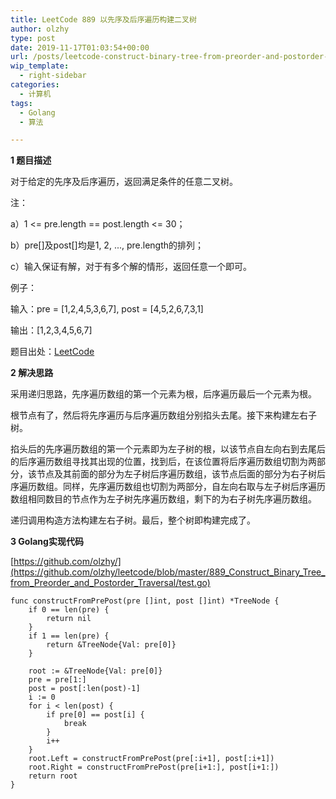 ```yaml
---
title: LeetCode 889 以先序及后序遍历构建二叉树
author: olzhy
type: post
date: 2019-11-17T01:03:54+00:00
url: /posts/leetcode-construct-binary-tree-from-preorder-and-postorder-traversal.html
wip_template:
  - right-sidebar
categories:
  - 计算机
tags:
  - Golang
  - 算法

---
```

**1 题目描述**
  
对于给定的先序及后序遍历，返回满足条件的任意二叉树。

注：
  
a）1 <= pre.length == post.length <= 30；
  
b）pre[]及post[]均是1, 2, ..., pre.length的排列；
  
c）输入保证有解，对于有多个解的情形，返回任意一个即可。

例子：
  
输入：pre = [1,2,4,5,3,6,7], post = [4,5,2,6,7,3,1]
  
输出：[1,2,3,4,5,6,7]

题目出处：[LeetCode](https://leetcode.com/problems/construct-binary-tree-from-preorder-and-postorder-traversal/)

**2 解决思路**
  
采用递归思路，先序遍历数组的第一个元素为根，后序遍历最后一个元素为根。
  
根节点有了，然后将先序遍历与后序遍历数组分别掐头去尾。接下来构建左右子树。
  
掐头后的先序遍历数组的第一个元素即为左子树的根，以该节点自左向右到去尾后的后序遍历数组寻找其出现的位置，找到后，在该位置将后序遍历数组切割为两部分，该节点及其前面的部分为左子树后序遍历数组，该节点后面的部分为右子树后序遍历数组。同样，先序遍历数组也切割为两部分，自左向右取与左子树后序遍历数组相同数目的节点作为左子树先序遍历数组，剩下的为右子树先序遍历数组。
  
递归调用构造方法构建左右子树。最后，整个树即构建完成了。

**3 Golang实现代码**

[https://github.com/olzhy/](https://github.com/olzhy/leetcode/blob/master/889_Construct_Binary_Tree_from_Preorder_and_Postorder_Traversal/test.go)

```Golang
func constructFromPrePost(pre []int, post []int) *TreeNode {
	if 0 == len(pre) {
		return nil
	}
	if 1 == len(pre) {
		return &TreeNode{Val: pre[0]}
	}

	root := &TreeNode{Val: pre[0]}
	pre = pre[1:]
	post = post[:len(post)-1]
	i := 0
	for i < len(post) {
		if pre[0] == post[i] {
			break
		}
		i++
	}
	root.Left = constructFromPrePost(pre[:i+1], post[:i+1])
	root.Right = constructFromPrePost(pre[i+1:], post[i+1:])
	return root
}
```